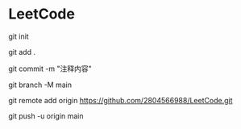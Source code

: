
# LeetCode

git init

git add .

git commit -m "注释内容"

git branch -M main

git remote add origin https://github.com/2804566988/LeetCode.git

git push -u origin main
